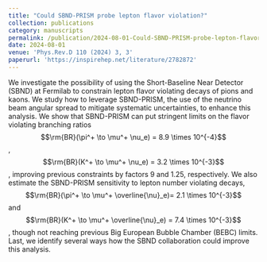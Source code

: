 ```yaml
---
title: "Could SBND-PRISM probe lepton flavor violation?"
collection: publications
category: manuscripts
permalink: /publication/2024-08-01-Could-SBND-PRISM-probe-lepton-flavor-violation
date: 2024-08-01
venue: 'Phys.Rev.D 110 (2024) 3, 3'
paperurl: 'https://inspirehep.net/literature/2782872'
---
```



We investigate the possibility of using the Short-Baseline Near Detector (SBND) at Fermilab to constrain lepton flavor violating decays of pions and kaons. We study how to leverage SBND-PRISM, the use of the neutrino beam angular spread to mitigate systematic uncertainties, to enhance this analysis. We show that SBND-PRISM can put stringent limits on the flavor violating branching ratios $$\rm{BR}(\pi^+ \to \mu^+ \nu_e) = 8.9 \times 10^{-4}$$, $$\rm{BR}(K^+ \to \mu^+ \nu_e) = 3.2 \times 10^{-3}$$, improving previous constraints by factors 9 and 1.25, respectively. We also estimate the SBND-PRISM sensitivity to lepton number violating decays, $$\rm{BR}(\pi^+ \to \mu^+ \overline{\nu}_e)= 2.1 \times 10^{-3}$$ and  $$\rm{BR}(K^+ \to \mu^+ \overline{\nu}_e) = 7.4 \times 10^{-3}$$, though not reaching previous Big European Bubble Chamber (BEBC) limits. Last, we identify several ways how the SBND collaboration could improve this analysis.
